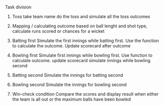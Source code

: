 Task division

1) Toss
take team name
do the toss and simulate all the toss outcomes

2) Mapping / calculating outcome
based on ball lenght and shot type, calculate runs scored or chances for a wicket

3) Batting first
Simulate the first innings while batting first. Use the function to calculate the outcome.
Update scorecard after outcome


4) Bowling first
Simulate first innings while bowling first. Use function to calculate outcome.
update scorecard
simulate innings while bowling second

5) Batting second
Simulate the innings for batting second

6) Bowling second
Simulate the innings for bowling second

7) Win-check condition
Compare the scores and display result when either the team is all out or the maximum balls have been bowled

